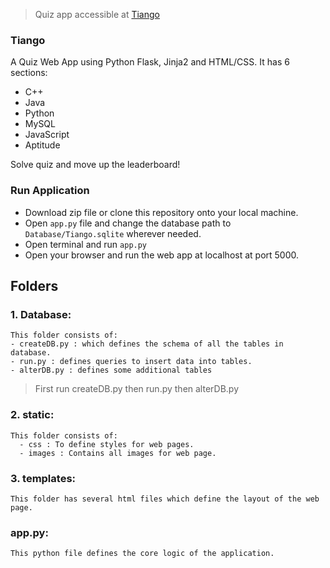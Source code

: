 > Quiz app accessible at [Tiango](http://satyapriya.pythonanywhere.com)

### Tiango
A Quiz Web App using Python Flask, Jinja2 and HTML/CSS. 
It has 6 sections:
  * C++
  * Java
  * Python
  * MySQL
  * JavaScript
  * Aptitude
  
Solve quiz and move up the leaderboard!

### Run Application
- Download zip file or clone this repository onto your local machine.
- Open `app.py` file and change the database path to `Database/Tiango.sqlite` wherever needed.
- Open terminal and run `app.py`
- Open your browser and run the web app at localhost at port 5000.

## Folders
### 1. Database:
    This folder consists of:
    - createDB.py : which defines the schema of all the tables in database.
    - run.py : defines queries to insert data into tables.
    - alterDB.py : defines some additional tables
> First run createDB.py then run.py then alterDB.py
    
### 2. static:
    This folder consists of:
      - css : To define styles for web pages.
      - images : Contains all images for web page.
      
### 3. templates:
    This folder has several html files which define the layout of the web page.
    
### app.py:
    This python file defines the core logic of the application.
